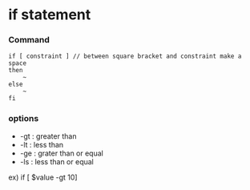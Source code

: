 # if statement

### Command

```
if [ constraint ] // between square bracket and constraint make a space
then
    ~
else 
    ~
fi
```

### options

- -gt : greater than
- -lt : less than
- -ge : grater than or equal
- -ls : less than or equal

ex) if [ $value -gt 10]